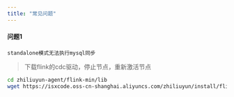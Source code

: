 ```yaml
---
title: "常见问题"
---
```


#### 问题1

```text
standalone模式无法执行mysql同步
```

> 下载flink的cdc驱动，停止节点，重新激活节点

```bash
cd zhiliuyun-agent/flink-min/lib
wget https://isxcode.oss-cn-shanghai.aliyuncs.com/zhiliuyun/install/flink-connector-jdbc-3.1.2-1.18.jar
```